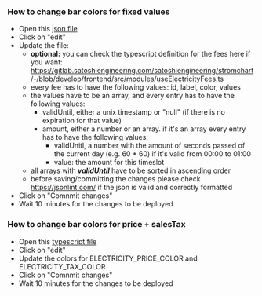 ### How to change bar colors for fixed values
* Open this [json file](https://gitlab.satoshiengineering.com/satoshiengineering/stromchart/-/tree/develop/frontend/src)
* Click on "edit"
* Update the file:
  * **optional:** you can check the typescript definition for the fees here if you want: https://gitlab.satoshiengineering.com/satoshiengineering/stromchart/-/blob/develop/frontend/src/modules/useElectricityFees.ts
  * every fee has to have the following values: id, label, color, values
  * the values have to be an array, and every entry has to have the following values:
    * validUntil, either a unix timestamp or "null" (if there is no expiration for that value)
    * amount, either a number or an array. if it's an array every entry has to have the following values:
      * validUnitl, a number with the amount of seconds passed of the current day (e.g. 60 * 60) if it's valid from 00:00 to 01:00
      * value: the amount for this timeslot
  * all arrays with ***validUntil*** have to be sorted in ascending order
  * before saving/committing the changes please check https://jsonlint.com/ if the json is valid and correctly formatted
* Click on "Comnmit changes"
* Wait 10 minutes for the changes to be deployed

### How to change bar colors for price + salesTax
* Open this [typescript file](https://gitlab.satoshiengineering.com/satoshiengineering/stromchart/-/blob/develop/frontend/src/constants.ts)
* Click on "edit"
* Update the colors for ELECTRICITY_PRICE_COLOR and ELECTRICITY_TAX_COLOR
* Click on "Comnmit changes"
* Wait 10 minutes for the changes to be deployed
